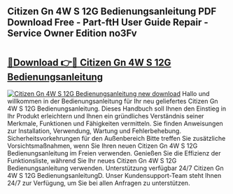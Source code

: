 ## Citizen Gn 4W S 12G Bedienungsanleitung PDF Download Free - Part-ftH User Guide Repair - Service Owner Edition no3Fv

# <h2><a href="http://df4b2c8.blite.top/?on=Citizen+Gn+4W+S+12G+Bedienungsanleitung">🔗Download 👉🔴 Citizen Gn 4W S 12G Bedienungsanleitung</a></h2>

[![Citizen Gn 4W S 12G Bedienungsanleitung new download](https://i.imgur.com/lujVjoI.png)](http://df4b2c8.blite.top/?on=Citizen+Gn+4W+S+12G+Bedienungsanleitung)
Hallo und willkommen in der Bedienungsanleitung für Ihr neu geliefertes Citizen Gn 4W S 12G Bedienungsanleitung. Dieses Handbuch soll Ihnen den Einstieg in Ihr Produkt erleichtern und Ihnen ein gründliches Verständnis seiner Merkmale, Funktionen und Fähigkeiten vermitteln. Sie finden Anweisungen zur Installation, Verwendung, Wartung und Fehlerbehebung. Sicherheitsvorkehrungen für den Außenbereich Bitte treffen Sie zusätzliche Vorsichtsmaßnahmen, wenn Sie Ihren neuen Citizen Gn 4W S 12G Bedienungsanleitung im Freien verwenden. Genießen Sie die Effizienz der Funktionsliste, während Sie Ihr neues Citizen Gn 4W S 12G Bedienungsanleitung verwenden. Unterstützung verfügbar 24/7 Citizen Gn 4W S 12G BedienungsanleitungD. Unser Kundensupport-Team steht Ihnen 24/7 zur Verfügung, um Sie bei allen Anfragen zu unterstützen.
